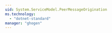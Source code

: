 ```yaml
---
uid: System.ServiceModel.PeerMessageOrigination
ms.technology: 
  - "dotnet-standard"
manager: "ghogen"
---
```

